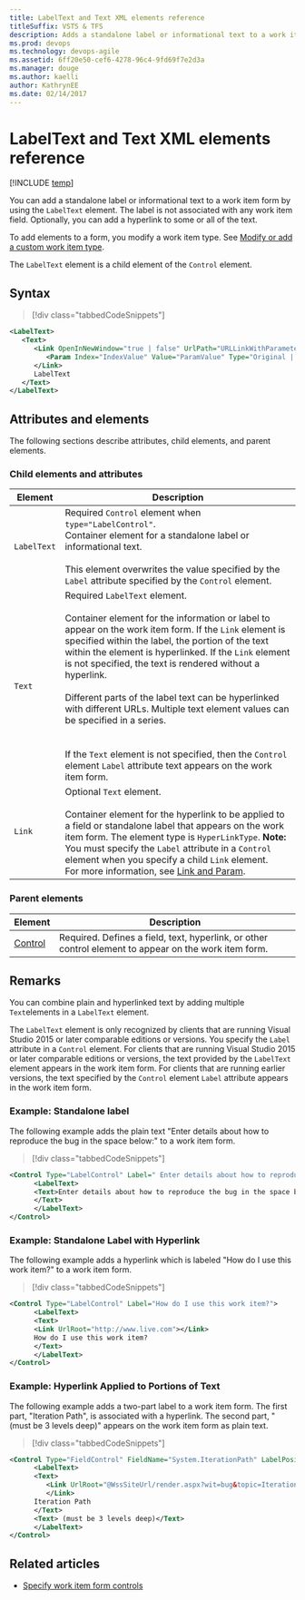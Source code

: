 ```yaml
---
title: LabelText and Text XML elements reference 
titleSuffix: VSTS & TFS
description: Adds a standalone label or informational text to a work item form by using the LabelText element
ms.prod: devops
ms.technology: devops-agile
ms.assetid: 6ff20e50-cef6-4278-96c4-9fd69f7e2d3a
ms.manager: douge
ms.author: kaelli
author: KathrynEE
ms.date: 02/14/2017
---
```


# LabelText and Text XML elements reference

[!INCLUDE [temp](../../_shared/customization-phase-0-and-1-plus-version-header.md)] 

You can add a standalone label or informational text to a work item form by using the `LabelText` element. The label is not associated with any work item field. Optionally, you can add a hyperlink to some or all of the text.  
  
To add elements to a form, you modify a work item type. See [Modify or add a custom work item type](../add-modify-wit.md).  
  
The `LabelText` element is a child element of the `Control` element.  
  
 
## Syntax  
  
> [!div class="tabbedCodeSnippets"]
```XML
<LabelText>
   <Text>
      <Link OpenInNewWindow="true | false" UrlPath="URLLinkWithParameters">
         <Param Index="IndexValue" Value="ParamValue" Type="Original | Current"/>
      </Link>
      LabelText
   </Text>
</LabelText>
```  
  
## Attributes and elements  
 The following sections describe attributes, child elements, and parent elements.  
  
### Child elements and attributes  
  
|Element|Description|  
|-------------|-----------------|  
|`LabelText`|Required `Control` element when `type="LabelControl"`.<br /> Container element for a standalone label or informational text. <br /><br /> This element overwrites the value specified by the `Label` attribute specified by the `Control` element.|  
|`Text`|Required `LabelText` element.<br /><br /> Container element for the information or label to appear on the work item form. If the `Link` element is specified within the label, the portion of the text within the element is hyperlinked. If the `Link` element is not specified, the text is rendered without a hyperlink.<br /><br /> Different parts of the label text can be hyperlinked with different URLs. Multiple text element values can be specified in a series.<br /> <br /><br /> If the `Text` element is not specified, then the `Control` element `Label` attribute text appears on the work item form.|  
|`Link`|Optional `Text` element.<br /><br /> Container element for the hyperlink to be applied to a field or standalone label that appears on the work item form. The element type is `HyperLinkType`. **Note:**  You must specify the `Label` attribute in a `Control` element when you specify a child `Link` element. <br /> For more information, see [Link and Param](link-param-xml-elements-reference.md).|  
  
### Parent elements  
  
|Element|Description|  
|-------------|-----------------|  
|[Control](control-xml-element-reference.md)|Required. Defines a field, text, hyperlink, or other control element to appear on the work item form.|  
  
## Remarks  
You can combine plain and hyperlinked text by adding multiple `Text`elements in a `LabelText` element.  
  
The `LabelText` element is only recognized by clients that are running Visual Studio 2015 or later comparable editions or versions. You specify the `Label` attribute in a `Control` element. For clients that are running Visual Studio 2015 or later comparable editions or versions, the text provided by the `LabelText` element appears in the work item form. For clients that are running earlier versions, the text specified by the `Control` element `Label` attribute appears in the work item form.  
  
### Example: Standalone label  
  
The following example adds the plain text "Enter details about how to reproduce the bug in the space below:" to a work item form.  
  
> [!div class="tabbedCodeSnippets"]
```XML  
<Control Type="LabelControl" Label=" Enter details about how to reproduce the bug in the space below:">  
      <LabelText>  
      <Text>Enter details about how to reproduce the bug in the space below:  
      </Text>  
      </LabelText>  
</Control>  
```  
  
### Example: Standalone Label with Hyperlink  

The following example adds a hyperlink which is labeled "How do I use this work item?" to a work item form.   
  
> [!div class="tabbedCodeSnippets"]
```XML 
<Control Type="LabelControl" Label="How do I use this work item?">  
      <LabelText>  
      <Text>  
      <Link UrlRoot="http://www.live.com"></Link>  
      How do I use this work item?  
      </Text>  
      </LabelText>  
</Control>  
```  
  
### Example: Hyperlink Applied to Portions of Text  
  
The following example adds a two-part label to a work item form. The first part, "Iteration Path", is associated with a hyperlink. The second part, "(must be 3 levels deep)" appears on the work item form as plain text.  
  
> [!div class="tabbedCodeSnippets"]
```XML 
<Control Type="FieldControl" FieldName="System.IterationPath" LabelPosition="Left">  
      <LabelText>  
      <Text>  
         <Link UrlRoot="@WssSiteUrl/render.aspx?wit=bug&topic=Iteration">  
         </Link>  
      Iteration Path  
      </Text>  
      <Text> (must be 3 levels deep)</Text>  
      </LabelText>  
</Control>  
```  

## Related articles  
- [Specify work item form controls](specify-work-item-form-controls.md)